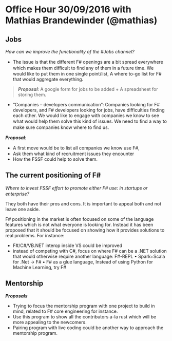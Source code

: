 # Office Hour 30/09/2016 with Mathias Brandewinder (**@mathias**)

## Jobs

_How can we improve the functionality of the #Jobs channel?_

- The issue is that the diﬀerent F# openings are a bit spread everywhere which makes them diﬃcult to ﬁnd any of them in a future time.
We would like to put them in one single point/list, A where to-go list for F# that would aggregate everything.

> ***Proposal***:  A google form for jobs to be added + A spreadsheet for storing them.

- ”Companies – developers communication”: Companies looking for F# developers, and F# developers looking for jobs, have difficulties finding each other. We would like to engage with companies we know to see what would help them solve this kind of issues. We need to ﬁnd a way to make sure companies know where to ﬁnd us. 

***Proposal***:

 - A ﬁrst move would be to list all companies we know use F#,
 - Ask them what kind of recruitment issues they encounter
 - How the FSSF could help to solve them.

## The current positioning of F#

_Where to invest FSSF eﬀort to promote either F# use: in startups or enterprise?_

They both have their pros and cons. It is important to appeal both and not leave one aside.

F# positioning in the market is often focused on some of the language features which is not what everyone is looking for. Instead it has been proposed that it should be focused on showing how it provides solutions to real problems.
For instance:

- F#/C#/VB.NET interop inside VS could be improved
- instead of competing with C#, focus on where F# can be a .NET solution that would otherwise require another language: F#-REPL • Spark+Scala for .Net → F# • F# as a glue language, Instead of using Python for Machine Learning, try F#

## Mentorship

***Proposals***

 - Trying to focus the mentorship program with one project to build in mind, related to F# core engineering for instance.
 - Use this program to show all the contributors a-la rust which will be more appealing to the newcomers.
 - Pairing program with live coding could be another way to approach the mentorship program.